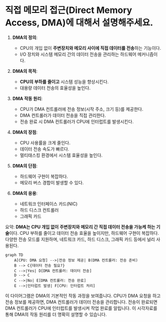 # 직접 메모리 접근(Direct Memory Access, DMA)에 대해서 설명해주세요.

1. **DMA의 정의**:
    - CPU의 개입 없이 **주변장치와 메모리 사이에 직접 데이터를 전송**하는 기능이다.
    - I/O 장치와 시스템 메모리 간의 데이터 전송을 관리하는 하드웨어 메커니즘이다.

2. **DMA의 목적**:
    - **CPU의 부하를 줄이고** 시스템 성능을 향상시킨다.
    - 대용량 데이터 전송의 효율성을 높인다.

3. **DMA 작동 원리**:
    - CPU가 DMA 컨트롤러에 전송 정보(시작 주소, 크기 등)를 제공한다.
    - DMA 컨트롤러가 데이터 전송을 직접 관리한다.
    - 전송 완료 시 DMA 컨트롤러가 CPU에 인터럽트를 발생시킨다.

4. **DMA의 장점**:
    - CPU 사용률을 크게 줄인다.
    - 데이터 전송 속도가 빠르다.
    - 멀티태스킹 환경에서 시스템 효율성을 높인다.

5. **DMA의 단점**:
    - 하드웨어 구현이 복잡하다.
    - 메모리 버스 경합이 발생할 수 있다.

6. **DMA의 응용**:
    - 네트워크 인터페이스 카드(NIC)
    - 하드 디스크 컨트롤러
    - 그래픽 카드

요약: **DMA는 CPU 개입 없이 주변장치와 메모리 간 직접 데이터 전송을 가능케 하는 기술**이다. CPU 부하를 줄이고 데이터 전송 효율을 높이지만, 하드웨어 구현이 복잡하다. 다양한 전송 모드를 지원하며, 네트워크 카드, 하드 디스크, 그래픽 카드 등에서 널리 사용된다.

```mermaid
graph TD
    A[CPU: DMA 요청] -->|전송 정보 제공| B(DMA 컨트롤러: 전송 준비)
    B --> C{데이터 전송 필요?}
    C -->|Yes| D[DMA 컨트롤러: 데이터 전송]
    D --> C
    C -->|No| E[DMA 컨트롤러: 전송 완료]
    E -->|인터럽트 발생| F[CPU: 인터럽트 처리]
```

이 다이어그램은 DMA의 기본적인 작동 과정을 보여줍니다. CPU가 DMA 요청을 하고 전송 정보를 제공하면, DMA 컨트롤러가 데이터 전송을 관리합니다. 전송이 완료되면 DMA 컨트롤러가 CPU에 인터럽트를 발생시켜 작업 완료를 알립니다. 이 시각자료를 통해 DMA의 작동 원리를 더 명확히 설명할 수 있습니다.

